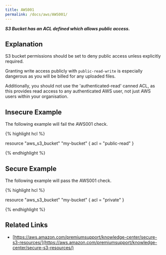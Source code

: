 ```yaml
---
title: AWS001
permalink: /docs/aws/AWS001/
---
```


***S3 Bucket has an ACL defined which allows public access.***

## Explanation


S3 bucket permissions should be set to deny public access unless explicitly required.

Granting write access publicly with `public-read-write` is especially dangerous as you will be billed for any uploaded files.

Additionally, you should not use the 'authenticated-read' canned ACL, as this provides read access to any authenticated AWS user, not just AWS users within your organisation.


## Insecure Example

The following example will fail the AWS001 check.

{% highlight hcl %}

resource "aws_s3_bucket" "my-bucket" {
	acl = "public-read"
}

{% endhighlight %}

## Secure Example

The following example will pass the AWS001 check.

{% highlight hcl %}

resource "aws_s3_bucket" "my-bucket" {
	acl = "private"
}

{% endhighlight %}

## Related Links


- [https://aws.amazon.com/premiumsupport/knowledge-center/secure-s3-resources/](https://aws.amazon.com/premiumsupport/knowledge-center/secure-s3-resources/)


